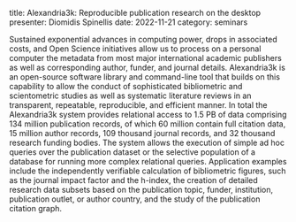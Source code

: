title: Alexandria3k: Reproducible publication research on the desktop
presenter: Diomidis Spinellis
date: 2022-11-21
category: seminars

Sustained
exponential advances in computing power,
drops in associated costs, and
Open Science initiatives
allow us to process on a personal computer the metadata from
most major international academic publishers
as well as corresponding author, funder, and journal details.
Alexandria3k is an open-source software library and command-line tool
that builds on this capability
to allow the conduct of
sophisticated
bibliometric and scientometric studies as well as
systematic literature reviews
in an
transparent,
repeatable,
reproducible, and
efficient
manner.
In total the Alexandria3k system provides relational access to
1.5 PB of data comprising
134 million publication records,
of which 60 million contain full citation data,
15 million author records,
109 thousand journal records, and
32 thousand research funding bodies.
The system allows the execution of simple ad hoc queries over the
publication dataset or the selective population of a database for
running more complex relational queries.
Application examples include
the independently verifiable calculation of
bibliometric figures, such as the journal impact factor and the h-index,
the creation of detailed research data subsets based on the
publication topic, funder, institution, publication outlet, or author country,
and the study of the publication citation graph.
